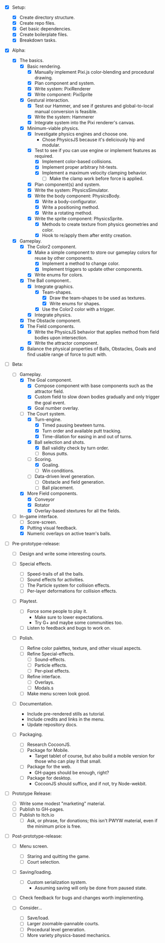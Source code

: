 - [x]   Setup:

    - [x]   Create directory structure.
    - [x]   Create repo files.
    - [x]   Get basic dependencies.
    - [x]   Create boilerplate files.
    - [x]   Breakdown tasks.

- [x]   Alpha:

    - [x]   The basics.
        - [x]   Basic rendering.
            - [x]   Manually implement Pixi.js color-blending and procedural drawing.
            - [x]   Plan component and system.
            - [x]   Write system: PixiRenderer
            - [x]   Write component: PixiSprite
        - [x]   Gestural interaction.
            - [x]   Test our Hammer, and see if gestures and global-to-local manual conversion is feasible.
            - [x]   Write the system: Hammerer
            - [x]   Integrate system into the Pixi renderer's canvas.
        - [x]   Minimum-viable physics.
            - [x]   Investigate physics engines and choose one.
                -   Chose PhysicsJS because it's deliciously hip and modular.
            - [x]   Test to see if you can use engine or implement features as required.
                - [x]   Implement color-based collisions.
                - [x]   Implement proper arbitrary hit-tests.
                - [x]   Implement a maximum velocity clamping behavior.
                    - [ ]   Make the clamp work before force is applied.
            - [x]   Plan component(s) and system.
            - [x]   Write the system: PhysicsSimulator.
            - [x]   Write the body component: PhysicsBody.
                - [x] Write a body-configurator.
                - [x] Write a positioning method.
                - [x] Write a rotating method.
            - [x]   Write the sprite component: PhysicsSprite.
                - [x] Methods to create texture from physics geometries and color.
                - [x] Hook to re/apply them after entity creation.
    - [x]   Gameplay.
        - [x]   The Color2 component.
            - [x]   Make a simple component to store our gameplay colors for reuse by other components.
                - [x]   Implement a method to change color.
                - [x]   Implement triggers to update other components.
            - [x]   Write enums for colors.
        - [x]   The Ball component..
            - [x]   Integrate graphics.
                - [x]   Team-shapes.
                    - [X]   Draw the team-shapes to be used as textures.
                    - [x]   Write enums for shapes.
                - [x]   Use the Color2 color with a trigger.
            - [x]   Integrate physics.
        - [x]   The Obstacle component.
        - [x]   The Field components.
            - [x]   Write the PhysicsJS behavior that applies method from field bodies upon intersection.
            - [x]   Write the attractor component.
        - [x]   Balance the physical properties of Balls, Obstacles, Goals and find usable range of force to putt with.

- [ ]   Beta:

    - [ ]   Gameplay.
        - [x]   The Goal component.
            - [x]   Compose component with base components such as the attractor field.
            - [x]   Custom field to slow down bodies gradually and only trigger the goal event.
            - [x]   Goal number overlay.
        - [ ]   The Court system.
            - [x]   Turn-engine.
                - [x]   Timed pausing bewteen turns.
                - [x]   Turn order and available putt tracking.
                - [x]   Time-dilation for easing in and out of turns.
            - [x]   Ball selection and shots.
                - [x]   Ball validity check by turn order.
                - [ ]   Bonus putts.
            - [ ]   Scoring.
                - [x]   Goaling.
                - [ ]   Win conditions.
            - [ ]   Data-driven level generation.
                - [ ]   Obstacle and field generation.
                - [ ]   Ball placement.
        - [x]   More Field components.
            - [x]   Conveyor
            - [x]   Rotator
            - [x]   Overlay-based stextures for all the fields.
    
    - [ ]   In-game interface.
        - [ ]   Score-screen.
        - [x]   Putting visual feedback.
        - [x]   Numeric overlays on active team's balls.
        
- [ ]   Pre-prototype-release:

    - [ ]   Design and write some interesting courts.
    
    - [ ]   Special effects.
        - [ ]   Speed-trails of all the balls.
        - [ ]   Sound effects for activities.
        - [ ]   The Particle system for collision effects.
        - [ ]   Per-layer deformations for collision effects.
    
    - [ ]   Playtest.
        - [ ]   Force some people to play it.
            -   Make sure to lower expectations.
            -   Try G+ and maybe some communities too.
        - [ ]   Listen to feedback and bugs to work on.
        
    - [ ]   Polish.
        - [ ]   Refine color palettes, texture, and other visual aspects.
        - [ ]   Refine Special-effects.
            - [ ]   Sound-effects.
            - [ ]   Particle effects.
            - [ ]   Per-pixel effects.
        - [ ]   Refine interface.
            - [ ]   Overlays.
            - [ ]   Modals.s
        - [ ]   Make menu screen look good.
        
    - [ ]   Documentation.
        -   Include pre-rendered stills as tutorial.
        -   Include credits and links in the menu.
        -   Update repository docs.

    - [ ]   Packaging.
        - [ ]   Research CocoonJS.
        - [ ]   Package for Mobile.
            -   Target tablet of course, but also build a mobile version for those who can play it that small.
        - [ ]   Package for the web.
            -   GH-pages should be enough, right?
        - [ ]   Package for desktop.
            -   CocoonJS should suffice, and if not, try Node-wekbit.

- [ ]   Prototype Release:

    - [ ]   Write some modest "marketing" material.
    - [ ]   Publish to GH-pages.
    - [ ]   Publish to Itch.io
        - [ ]   Ask, or phrase, for donations; this isn't PWYW material, even if the minimum price is free.
    
- [ ]   Post-prototype-release:
        
    - [ ]   Menu screen.
        - [ ]   Staring and quitting the game.
        - [ ]   Court selection.
        
    - [ ]   Saving/loading.
        - [ ]   Custom serialization system.
            -   Assuming saving will only be done from paused state.

    - [ ]   Check feedback for bugs and changes worth implementing.

    - [ ]   Consider...
        - [ ]   Save/load.
        - [ ]   Larger zoomable-pannable courts.
        - [ ]   Procedural level generation.
        - [ ]   More variety physics-based mechanics.